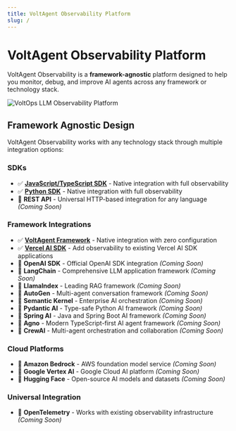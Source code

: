 ```yaml
---
title: VoltAgent Observability Platform
slug: /
---
```


# VoltAgent Observability Platform

VoltAgent Observability is a **framework-agnostic** platform designed to help you monitor, debug, and improve AI agents across any framework or technology stack.

![VoltOps LLM Observability Platform](https://cdn.voltagent.dev/readme/demo.gif)

## Framework Agnostic Design

VoltAgent Observability works with any technology stack through multiple integration options:

### SDKs

- ✅ [**JavaScript/TypeScript SDK**](/docs-observability/js-ts-sdk/) - Native integration with full observability
- ✅ [**Python SDK**](/docs-observability/python-sdk/) - Native integration with full observability
- 🔄 **REST API** - Universal HTTP-based integration for any language _(Coming Soon)_

### Framework Integrations

- ✅ [**VoltAgent Framework**](/docs-observability/voltagent-framework/) - Native integration with zero configuration
- ✅ [**Vercel AI SDK**](/docs-observability/vercel-ai/) - Add observability to existing Vercel AI SDK applications
- 🔄 **OpenAI SDK** - Official OpenAI SDK integration _(Coming Soon)_
- 🔄 **LangChain** - Comprehensive LLM application framework _(Coming Soon)_
- 🔄 **LlamaIndex** - Leading RAG framework _(Coming Soon)_
- 🔄 **AutoGen** - Multi-agent conversation framework _(Coming Soon)_
- 🔄 **Semantic Kernel** - Enterprise AI orchestration _(Coming Soon)_
- 🔄 **Pydantic AI** - Type-safe Python AI framework _(Coming Soon)_
- 🔄 **Spring AI** - Java and Spring Boot AI framework _(Coming Soon)_
- 🔄 **Agno** - Modern TypeScript-first AI agent framework _(Coming Soon)_
- 🔄 **CrewAI** - Multi-agent orchestration and collaboration _(Coming Soon)_

### Cloud Platforms

- 🔄 **Amazon Bedrock** - AWS foundation model service _(Coming Soon)_
- 🔄 **Google Vertex AI** - Google Cloud AI platform _(Coming Soon)_
- 🔄 **Hugging Face** - Open-source AI models and datasets _(Coming Soon)_

### Universal Integration

- 🔄 **OpenTelemetry** - Works with existing observability infrastructure _(Coming Soon)_
